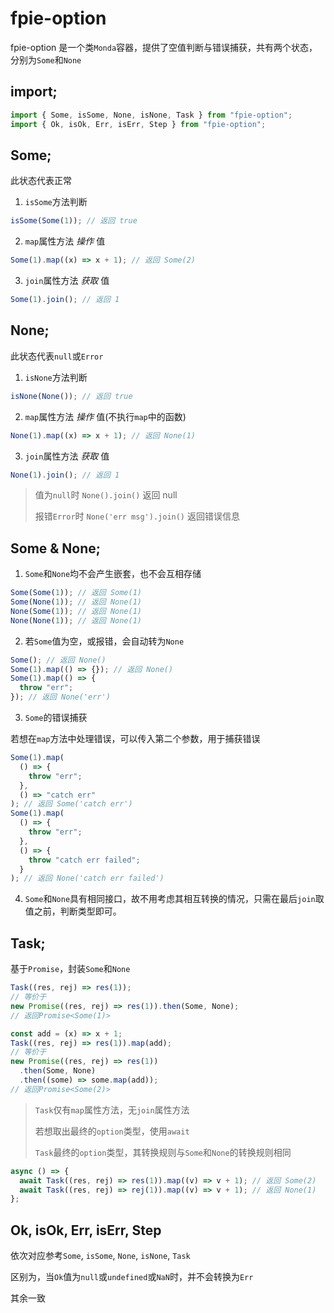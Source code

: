 # fpie-option

fpie-option 是一个类`Monda`容器，提供了空值判断与错误捕获，共有两个状态，分别为`Some`和`None`

## import;

```js
import { Some, isSome, None, isNone, Task } from "fpie-option";
import { Ok, isOk, Err, isErr, Step } from "fpie-option";
```

## Some;

此状态代表正常

1. `isSome`方法判断

```js
isSome(Some(1)); // 返回 true
```

2. `map`属性方法 _操作_ 值

```js
Some(1).map((x) => x + 1); // 返回 Some(2)
```

3. `join`属性方法 _获取_ 值

```js
Some(1).join(); // 返回 1
```

## None;

此状态代表`null`或`Error`

1. `isNone`方法判断

```js
isNone(None()); // 返回 true
```

2. `map`属性方法 _操作_ 值(不执行`map`中的函数)

```js
None(1).map((x) => x + 1); // 返回 None(1)
```

3. `join`属性方法 _获取_ 值

```js
None(1).join(); // 返回 1
```

> 值为`null`时 `None().join()` 返回 null
>
> 报错`Error`时 `None('err msg').join()` 返回错误信息

## Some & None;

1. `Some`和`None`均不会产生嵌套，也不会互相存储

```js
Some(Some(1)); // 返回 Some(1)
Some(None(1)); // 返回 None(1)
None(Some(1)); // 返回 None(1)
None(None(1)); // 返回 None(1)
```

2. 若`Some`值为空，或报错，会自动转为`None`

```js
Some(); // 返回 None()
Some(1).map(() => {}); // 返回 None()
Some(1).map(() => {
  throw "err";
}); // 返回 None('err')
```

3. `Some`的错误捕获

若想在`map`方法中处理错误，可以传入第二个参数，用于捕获错误

```js
Some(1).map(
  () => {
    throw "err";
  },
  () => "catch err"
); // 返回 Some('catch err')
Some(1).map(
  () => {
    throw "err";
  },
  () => {
    throw "catch err failed";
  }
); // 返回 None('catch err failed')
```

4. `Some`和`None`具有相同接口，故不用考虑其相互转换的情况，只需在最后`join`取值之前，判断类型即可。

## Task;

基于`Promise`，封装`Some`和`None`

```js
Task((res, rej) => res(1));
// 等价于
new Promise((res, rej) => res(1)).then(Some, None);
// 返回Promise<Some(1)>
```

```js
const add = (x) => x + 1;
Task((res, rej) => res(1)).map(add);
// 等价于
new Promise((res, rej) => res(1))
  .then(Some, None)
  .then((some) => some.map(add));
// 返回Promise<Some(2)>
```

> `Task`仅有`map`属性方法，无`join`属性方法
>
> 若想取出最终的`option`类型，使用`await`
>
> `Task`最终的`option`类型，其转换规则与`Some`和`None`的转换规则相同

```js
async () => {
  await Task((res, rej) => res(1)).map((v) => v + 1); // 返回 Some(2)
  await Task((res, rej) => rej(1)).map((v) => v + 1); // 返回 None(1)
};
```

## Ok, isOk, Err, isErr, Step

依次对应参考`Some`, `isSome`, `None`, `isNone`, `Task`

区别为，当`Ok`值为`null`或`undefined`或`NaN`时，并不会转换为`Err`

其余一致
